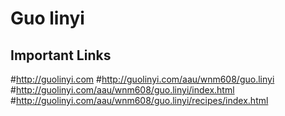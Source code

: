 # Guo linyi

## Important Links

#http://guolinyi.com
#http://guolinyi.com/aau/wnm608/guo.linyi
#http://guolinyi.com/aau/wnm608/guo.linyi/index.html
#http://guolinyi.com/aau/wnm608/guo.linyi/recipes/index.html

